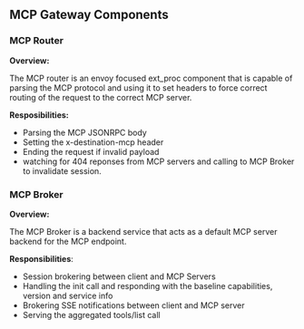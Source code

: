 ## MCP Gateway Components


### MCP Router

**Overview:**

The MCP router is an envoy focused ext_proc component that is capable of parsing the MCP protocol and using it to set headers to force correct routing of the request to the correct MCP server.

**Resposibilities:**

- Parsing the MCP JSONRPC body
- Setting the x-destination-mcp header
- Ending the request if invalid payload
- watching for 404 reponses from MCP servers and calling to MCP Broker to invalidate session.


### MCP Broker

**Overview:**

The MCP Broker is a backend service that acts as a default MCP server backend for the MCP endpoint.

**Responsibilities**:

- Session brokering between client and MCP Servers
- Handling the init call and responding with the baseline capabilities, version and service info
- Brokering SSE notifications between client and MCP server
- Serving the aggregated tools/list call